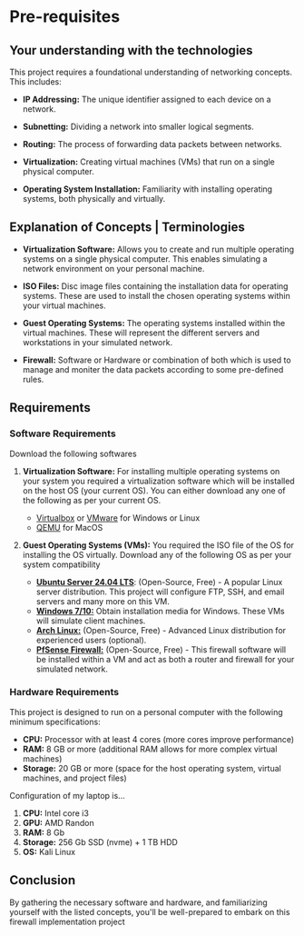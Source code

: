 # Pre-requisites

## Your understanding with the technologies
This project requires a foundational understanding of networking concepts. This includes:

*   **IP Addressing:** The unique identifier assigned to each device on a network.

*   **Subnetting:** Dividing a network into smaller logical segments.
*   **Routing:** The process of forwarding data packets between networks.
*   **Virtualization:** Creating virtual machines (VMs) that run on a single physical computer.

*   **Operating System Installation:** Familiarity with installing operating systems, both physically and virtually.

## Explanation of Concepts | Terminologies

*   **Virtualization Software:** Allows you to create and run multiple operating systems on a single physical computer. This enables simulating a network environment on your personal machine.

*   **ISO Files:** Disc image files containing the installation data for operating systems. These are used to install the chosen operating systems within your virtual machines.

*   **Guest Operating Systems:** The operating systems installed within the virtual machines. These will represent the different servers and workstations in your simulated network.

*   **Firewall:** Software or Hardware or combination of both which is used to manage and moniter the data packets according to some pre-defined rules. 


## Requirements

### Software Requirements
Download the following softwares

1.  **Virtualization Software:** For installing multiple operating systems on your system you required a virtualization software which will be installed on the host OS (your current OS). You can either download any one of the following as per your current OS.
    *   [Virtualbox](https://www.virtualbox.org/wiki/Downloads) or [VMware](https://www.vmware.com/info/workstation-player/evaluation) for Windows or Linux
    *   [QEMU](https://www.qemu.org/download/#macos) for MacOS
  
2. **Guest Operating Systems (VMs):** You required the ISO file of the OS for installing the OS virtually. Download any of the following OS as per your system compatibility
   *    [**Ubuntu Server 24.04 LTS**](https://ubuntu.com/download/server): (Open-Source, Free) - A popular Linux server distribution. This project will configure FTP, SSH, and email servers and many more on this VM.
   *   [**Windows 7/10:**](https://www.microsoft.com/en-in/software-download/windows10) Obtain installation media for Windows. These VMs will simulate client machines.
   *   [**Arch Linux:**](https://archlinux.org/download) (Open-Source, Free) - Advanced Linux distribution for experienced users (optional).
   *   [**PfSense Firewall:**](https://www.pfsense.org/download) (Open-Source, Free) - This firewall software will be installed within a VM and act as both a router and firewall for your simulated network.

### Hardware Requirements
This project is designed to run on a personal computer with the following minimum specifications:

*   **CPU:** Processor with at least 4 cores (more cores improve performance)
*   **RAM:** 8 GB or more (additional RAM allows for more complex virtual machines)
*   **Storage:** 20 GB or more (space for the host operating system, virtual machines, and project files)

Configuration of my laptop is...
1.  **CPU:** Intel core i3
2.  **GPU:** AMD Randon 
3.  **RAM:** 8 Gb
4.  **Storage:** 256 Gb SSD (nvme) + 1 TB HDD
5.  **OS:** Kali Linux


## Conclusion
By gathering the necessary software and hardware, and familiarizing yourself with the listed concepts, you'll be well-prepared to embark on this firewall implementation project